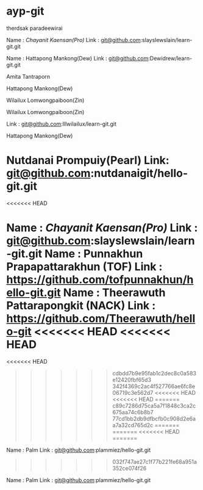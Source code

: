 # ayp-git


therdsak paradeewirai

Name : *Chayanit Kaensan(Pro)*
Link : git@github.com:slayslewslain/learn-git.git

Name : Hattapong Mankong(Dew)
Link : git@github.com:Dewidrew/learn-git.git

Amita Tantraporn

Hattapong Mankong(Dew)

Wilailux Lomwongpaiboon(Zin)


Wilailux Lomwongpaiboon(Zin)

Link : git@github.com:lllwilailux/learn-git.git



Hattapong Mankong(Dew)


Nutdanai Prompuiy(Pearl)
Link: git@github.com:nutdanaigit/hello-git.git
=======
<<<<<<< HEAD

Name : *Chayanit Kaensan(Pro)*
Link : git@github.com:slayslewslain/learn-git.git
Name : Punnakhun Prapapattarakhun (TOF)
Link : https://github.com/tofpunnakhun/hello-git.git
Name : Theerawuth Pattarapongkit (NACK)
Link : https://github.com/Theerawuth/hello-git
<<<<<<< HEAD
<<<<<<< HEAD
=======
<<<<<<< HEAD
>>>>>>> cdbdd7b9e95fab1c2dec8c0a583e12420fbf65d3
>>>>>>> 342f4369c2ac4f527766ae6fc8e06719c3e562d7
<<<<<<< HEAD
<<<<<<< HEAD
=======
>>>>>>> c89c7286d75ca5a7f1848c3ca2c675aa74c6b8b7
>>>>>>> 77cd1bb2db9dfbcfb0c908d2e6aa7a32cd765d2c
=======
=======
<<<<<<< HEAD
=======



Name : Palm
Link : git@github.com:plammiez/hello-git.git


>>>>>>> 032f747ae27c1f77b221fe68a951a352ce074f26

Name : Palm
Link : git@github.com:plammiez/hello-git.git
